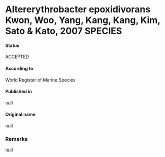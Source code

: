 # Altererythrobacter epoxidivorans Kwon, Woo, Yang, Kang, Kang, Kim, Sato & Kato, 2007 SPECIES

#### Status
ACCEPTED

#### According to
World Register of Marine Species

#### Published in
null

#### Original name
null

### Remarks
null